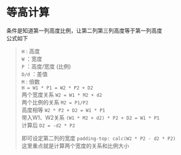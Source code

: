 # 等高计算 
条件是知道第一列高度比例，让第二列第三列高度等于第一列高度  
公式如下
> `H` : 高度   
> `W` ：宽度   
> `P` ：高度/宽度 (比例)  
> `D/d` ：差值  
> `M` : 倍数     
> `H = W1 * P1 = W2 * P2 + D2`    
> 两个宽度关系 `W2 = W1 * M2 + d2`    
> 两个比例的关系 `M2 = P1/P2`     
> 高度相等 `W2 * P2 + D2 = W1 * P1`  
> 带入W1、W2关系  `(W1 * M2 + d2) * P2 + D2 = W1 * P1`  
> 计算后 `D2 = -d2 * P2`  
> 
> 即可设定第二列的宽度 `padding-top: calc(W2 * P2 - d2 * P2)`  
> 这里重点就是计算两个宽度的关系和比例大小  
